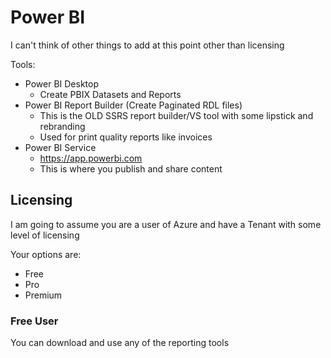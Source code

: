 # Power BI
I can't think of other things to add at this point other than licensing

Tools: 
- Power BI Desktop 
    - Create PBIX Datasets and Reports
- Power BI Report Builder (Create Paginated RDL files)
    - This is the OLD SSRS report builder/VS tool with some lipstick and rebranding
    - Used for print quality reports like invoices
- Power BI Service
    - https://app.powerbi.com
    - This is where you publish and share content

## Licensing
I am going to assume you are a user of Azure and have a Tenant with some level of licensing

Your options are:
- Free
- Pro
- Premium

### Free User
You can download and use any of the reporting tools

